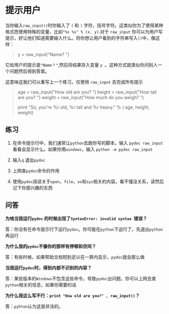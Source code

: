 # 提示用户
当你输入`raw_input()`时你输入了 `(` 和 `)` 字符，括号字符。这类似你为了使用某种格式而使用特殊的变量，比如`"%s %s" % (x, y)`.对于 `raw_input` 你可以为用户写提示，好让他们知道需要输入什么。将你想让用户看到的字符串写入` () `中，像这样：

>y = raw_input("Name? ")

它给用户的提示是`"Name？"`,然后将结果存入变量 `y `。这种方式就类似你问别人一个问题然后得到答案。

这意味这我们可以重写上一个练习，仅使用 `raw_input` 去完成所有提示

>age = raw_input("How old are you? ")
height = raw_input("How tall are you? ")
weight = raw_input("How much do you weigh? ")
>
>print "So, you're %r old, %r tall and %r heavy." % (
    age, height, weight)

## 练习
1. 在命令提示行中，我们通常让`python`去跑你写的脚本。输入 `pydoc raw_input` 看看会显示什么。如果你用`windows`，输入 `python -m pydoc raw_input`

2. 输入`q` 退出`pydoc`

3. 上网查`pydoc`命令的作用

4. 使用`pydoc`阅读关于`open`，`file`，`os`和`sys`相关的内容。看不懂没关系，读然后记下你感兴趣的东西

## 问答
**为啥当我运行`pydoc` 的时候出现了`SyntaxError: invalid syntax `错误？**

答：你没有在命令提示行下运行`pydoc`。你可能在`python`下运行了。先退出`python`再运行

**为什么我的`pydoc`不像你的那样有停顿和空间？**

答：有些时候，如果帮助文档短到足以在一屏内显示，`pydoc`就会那么做

**当我运行`pydoc`时，得到内部不识别的内容？**

答：某些版本的`Windows`不包含这些命令，导致`pydoc`出问题。你可以上网去查`python`相关的信息，如果你需要的话

**为什么我这么写不行：`print "How old are you?" , raw_input()`？**

答：`pyhton`认为这是非法的。



